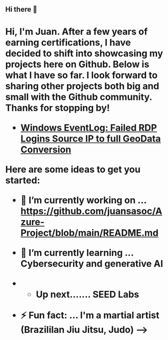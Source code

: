 ## Hi there 👋

<h1>Hi, I'm Juan. After a few years of earning certifications, I have decided to shift into showcasing my projects here on Github. Below is what I 
have so far. I look forward to sharing other projects both big and small with the Github community. Thanks for stopping by!


  - [Windows EventLog: Failed RDP Logins Source IP to full GeoData Conversion](https://github.com/juansasoc/Azure-Project/blob/main/README.md)
  







[linkedin]: https://www.linkedin.com/in/juan-rivera-2b434b7b/



Here are some ideas to get you started:

- 🔭 I’m currently working on ... https://github.com/juansasoc/Azure-Project/blob/main/README.md 
- 🌱 I’m currently learning ... Cybersecurity and generative AI
- - Up next....... SEED Labs

- ⚡ Fun fact: ... I'm a martial artist (Brazililan Jiu Jitsu, Judo)
-->
